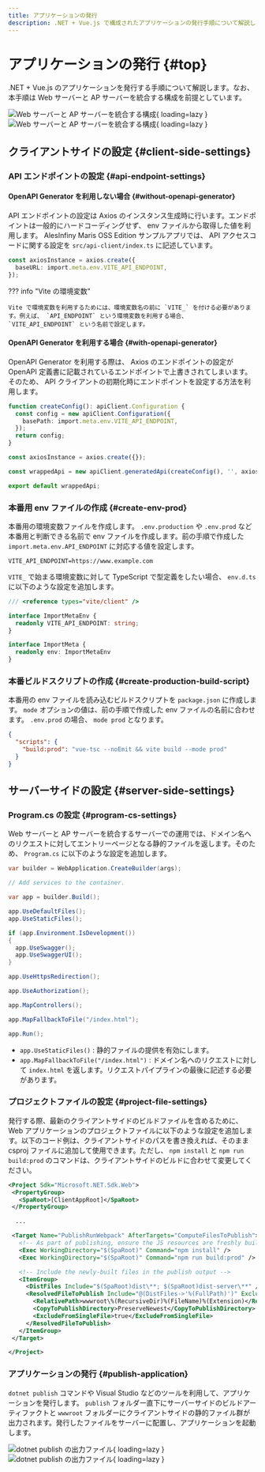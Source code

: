 ```yaml
---
title: アプリケーションの発行
description: .NET + Vue.js で構成されたアプリケーションの発行手順について解説します。
---
```


# アプリケーションの発行 {#top}

.NET + Vue.js のアプリケーションを発行する手順について解説します。なお、本手順は Web サーバーと AP サーバーを統合する構成を前提としています。

![Web サーバーと AP サーバーを統合する構成](../../../images/guidebooks/how-to-develop/publication/integrated-server-constructure-light.png#only-light){ loading=lazy }
![Web サーバーと AP サーバーを統合する構成](../../../images/guidebooks/how-to-develop/publication/integrated-server-constructure-dark.png#only-dark){ loading=lazy }

## クライアントサイドの設定 {#client-side-settings}

### API エンドポイントの設定 {#api-endpoint-settings}

#### OpenAPI Generator を利用しない場合 {#without-openapi-generator}

API エンドポイントの設定は Axios のインスタンス生成時に行います。エンドポイントは一般的にハードコーディングせず、 env ファイルから取得した値を利用します。 AlesInfiny Maris OSS Edition サンプルアプリでは、 API アクセスコードに関する設定を `src/api-client/index.ts` に記述しています。

```typescript title="src/api-client/index.ts"
const axiosInstance = axios.create({
  baseURL: import.meta.env.VITE_API_ENDPOINT,
});
```

??? info "Vite の環境変数"

    Vite で環境変数を利用するためには、環境変数名の前に `VITE_` を付ける必要があります。例えば、 `API_ENDPOINT` という環境変数を利用する場合、 `VITE_API_ENDPOINT` という名前で設定します。

#### OpenAPI Generator を利用する場合 {#with-openapi-generator}

OpenAPI Generator を利用する際は、 Axios のエンドポイントの設定が OpenAPI 定義書に記載されているエンドポイントで上書きされてしまいます。そのため、 API クライアントの初期化時にエンドポイントを設定する方法を利用します。

```typescript title="src/api-client/index.ts"
function createConfig(): apiClient.Configuration {
  const config = new apiClient.Configuration({
    basePath: import.meta.env.VITE_API_ENDPOINT,
  });
  return config;
}

const axiosInstance = axios.create({});

const wrappedApi = new apiClient.generatedApi(createConfig(), '', axiosInstance);

export default wrappedApi;
```

### 本番用 env ファイルの作成 {#create-env-prod}

本番用の環境変数ファイルを作成します。 `.env.production` や `.env.prod` など本番用と判断できる名前で env ファイルを作成します。前の手順で作成した `import.meta.env.API_ENDPOINT` に対応する値を設定します。

```env title=".env.prod"
VITE_API_ENDPOINT=https://www.example.com
```

`VITE_` で始まる環境変数に対して TypeScript で型定義をしたい場合、 `env.d.ts` に以下のような設定を追加します。

```typescript title="env.d.ts"
/// <reference types="vite/client" />

interface ImportMetaEnv {
  readonly VITE_API_ENDPOINT: string;
}

interface ImportMeta {
  readonly env: ImportMetaEnv
}
```

### 本番ビルドスクリプトの作成 {#create-production-build-script}

本番用の env ファイルを読み込むビルドスクリプトを `package.json` に作成します。 `mode` オプションの値は、前の手順で作成した env ファイルの名前に合わせます。 `.env.prod` の場合、 `mode prod` となります。

```json title="package.json"
{
  "scripts": {
    "build:prod": "vue-tsc --noEmit && vite build --mode prod"
  }
}
```

## サーバーサイドの設定 {#server-side-settings}

### Program.cs の設定 {#program-cs-settings}

Web サーバーと AP サーバーを統合するサーバーでの運用では、ドメイン名へのリクエストに対してエントリーページとなる静的ファイルを返します。そのため、 `Program.cs` に以下のような設定を追加します。

```csharp title="Program.cs" hl_lines="8 22"
var builder = WebApplication.CreateBuilder(args);

// Add services to the container.

var app = builder.Build();

app.UseDefaultFiles();
app.UseStaticFiles();

if (app.Environment.IsDevelopment())
{
  app.UseSwagger();
  app.UseSwaggerUI();
}

app.UseHttpsRedirection();

app.UseAuthorization();

app.MapControllers();

app.MapFallbackToFile("/index.html");

app.Run();
```

- `app.UseStaticFiles()` : 静的ファイルの提供を有効にします。
- `app.MapFallbackToFile("/index.html")` : ドメイン名へのリクエストに対して `index.html` を返します。リクエストパイプラインの最後に記述する必要があります。

### プロジェクトファイルの設定 {#project-file-settings}

発行する際、最新のクライアントサイドのビルドファイルを含めるために、 Web アプリケーションのプロジェクトファイルに以下のような設定を追加します。以下のコード例は、クライアントサイドのパスを書き換えれば、そのまま csproj ファイルに追加して使用できます。ただし、 `npm install` と `npm run build:prod` のコマンドは、クライアントサイドのビルドに合わせて変更してください。

```xml title="StartUp.csproj"
<Project Sdk="Microsoft.NET.Sdk.Web">
 <PropertyGroup>
   <SpaRoot>[ClientAppRoot]</SpaRoot>
 </PropertyGroup>

  ...

 <Target Name="PublishRunWebpack" AfterTargets="ComputeFilesToPublish">
   <!-- As part of publishing, ensure the JS resources are freshly built in production mode -->
   <Exec WorkingDirectory="$(SpaRoot)" Command="npm install" />
   <Exec WorkingDirectory="$(SpaRoot)" Command="npm run build:prod" />

   <!-- Include the newly-built files in the publish output -->
   <ItemGroup>
     <DistFiles Include="$(SpaRoot)dist\**; $(SpaRoot)dist-server\**" />
     <ResolvedFileToPublish Include="@(DistFiles->'%(FullPath)')" Exclude="@(ResolvedFileToPublish)">
       <RelativePath>wwwroot\%(RecursiveDir)%(FileName)%(Extension)</RelativePath>
       <CopyToPublishDirectory>PreserveNewest</CopyToPublishDirectory>
       <ExcludeFromSingleFile>true</ExcludeFromSingleFile>
     </ResolvedFileToPublish>
   </ItemGroup>
 </Target>

</Project> 
```

### アプリケーションの発行 {#publish-application}

`dotnet publish` コマンドや Visual Studio などのツールを利用して、アプリケーションを発行します。 `publish` フォルダー直下にサーバーサイドのビルドアーティファクトと `wwwroot` フォルダーにクライアントサイドの静的ファイル群が出力されます。発行したファイルをサーバーに配置し、アプリケーションを起動します。

![dotnet publish の出力ファイル](../../../images/guidebooks/how-to-develop/publication/published-folders-light.png#only-light){ loading=lazy }
![dotnet publish の出力ファイル](../../../images/guidebooks/how-to-develop/publication/published-folders-dark.png#only-dark){ loading=lazy }
